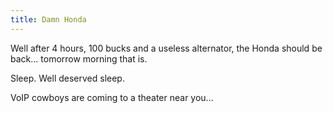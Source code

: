 ```yaml
---
title: Damn Honda
---
```


Well after 4 hours, 100 bucks and a useless alternator, the Honda should be
back... tomorrow morning that is.

Sleep. Well deserved sleep.

VoIP cowboys are coming to a theater near you...
